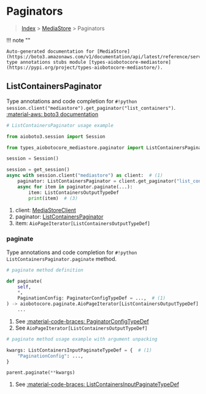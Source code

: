 # Paginators

> [Index](../README.md) > [MediaStore](./README.md) > Paginators

!!! note ""

    Auto-generated documentation for [MediaStore](https://boto3.amazonaws.com/v1/documentation/api/latest/reference/services/mediastore.html#mediastore)
    type annotations stubs module [types-aiobotocore-mediastore](https://pypi.org/project/types-aiobotocore-mediastore/).

## ListContainersPaginator

Type annotations and code completion for `#!python session.client("mediastore").get_paginator("list_containers")`.
[:material-aws: boto3 documentation](https://boto3.amazonaws.com/v1/documentation/api/latest/reference/services/mediastore/paginator/ListContainers.html#MediaStore.Paginator.ListContainers)

```python
# ListContainersPaginator usage example

from aioboto3.session import Session

from types_aiobotocore_mediastore.paginator import ListContainersPaginator

session = Session()

session = get_session()
async with session.client("mediastore") as client:  # (1)
    paginator: ListContainersPaginator = client.get_paginator("list_containers")  # (2)
    async for item in paginator.paginate(...):
        item: ListContainersOutputTypeDef
        print(item)  # (3)
```

1. client: [MediaStoreClient](./client.md)
2. paginator: [ListContainersPaginator](./paginators.md#listcontainerspaginator)
3. item: `AioPageIterator[ListContainersOutputTypeDef]`


### paginate

Type annotations and code completion for `#!python ListContainersPaginator.paginate` method.

```python
# paginate method definition

def paginate(
    self,
    *,
    PaginationConfig: PaginatorConfigTypeDef = ...,  # (1)
) -> aiobotocore.paginate.AioPageIterator[ListContainersOutputTypeDef]:  # (2)
    ...
```

1. See [:material-code-braces: PaginatorConfigTypeDef](./type_defs.md#paginatorconfigtypedef)
2. See `AioPageIterator[ListContainersOutputTypeDef]`


```python
# paginate method usage example with argument unpacking

kwargs: ListContainersInputPaginateTypeDef = {  # (1)
    "PaginationConfig": ...,
}

parent.paginate(**kwargs)
```

1. See [:material-code-braces: ListContainersInputPaginateTypeDef](./type_defs.md#listcontainersinputpaginatetypedef)
